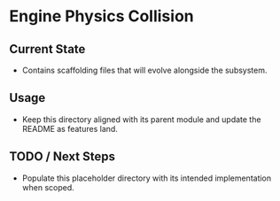 # Engine Physics Collision

## Current State

- Contains scaffolding files that will evolve alongside the subsystem.

## Usage

- Keep this directory aligned with its parent module and update the README as features land.

## TODO / Next Steps

- Populate this placeholder directory with its intended implementation when scoped.
